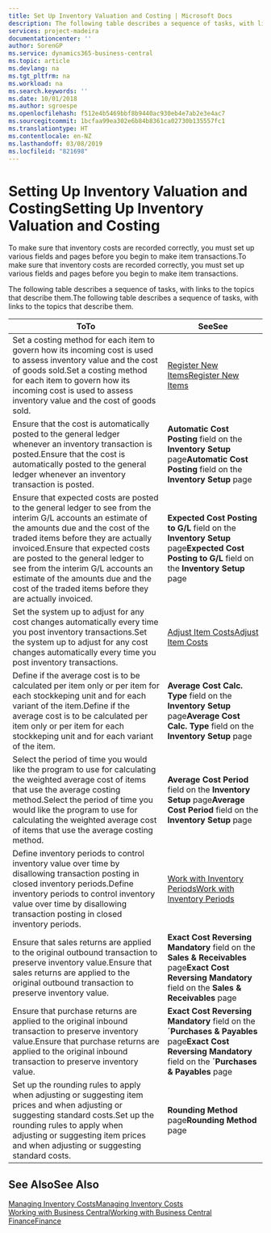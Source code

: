 ```yaml
---
title: Set Up Inventory Valuation and Costing | Microsoft Docs
description: The following table describes a sequence of tasks, with links to the topics that describe them.
services: project-madeira
documentationcenter: ''
author: SorenGP
ms.service: dynamics365-business-central
ms.topic: article
ms.devlang: na
ms.tgt_pltfrm: na
ms.workload: na
ms.search.keywords: ''
ms.date: 10/01/2018
ms.author: sgroespe
ms.openlocfilehash: f512e4b5469bbf8b9440ac930eb4e7ab2e3e4ac7
ms.sourcegitcommit: 1bcfaa99ea302e6b84b8361ca02730b135557fc1
ms.translationtype: HT
ms.contentlocale: en-NZ
ms.lasthandoff: 03/08/2019
ms.locfileid: "821698"
---
```

# <a name="setting-up-inventory-valuation-and-costing"></a><span data-ttu-id="75177-103">Setting Up Inventory Valuation and Costing</span><span class="sxs-lookup"><span data-stu-id="75177-103">Setting Up Inventory Valuation and Costing</span></span>
<span data-ttu-id="75177-104">To make sure that inventory costs are recorded correctly, you must set up various fields and pages before you begin to make item transactions.</span><span class="sxs-lookup"><span data-stu-id="75177-104">To make sure that inventory costs are recorded correctly, you must set up various fields and pages before you begin to make item transactions.</span></span>

<span data-ttu-id="75177-105">The following table describes a sequence of tasks, with links to the topics that describe them.</span><span class="sxs-lookup"><span data-stu-id="75177-105">The following table describes a sequence of tasks, with links to the topics that describe them.</span></span>

|<span data-ttu-id="75177-106">**To**</span><span class="sxs-lookup"><span data-stu-id="75177-106">**To**</span></span>|<span data-ttu-id="75177-107">**See**</span><span class="sxs-lookup"><span data-stu-id="75177-107">**See**</span></span>|  
|------------|-------------|  
|<span data-ttu-id="75177-108">Set a costing method for each item to govern how its incoming cost is used to assess inventory value and the cost of goods sold.</span><span class="sxs-lookup"><span data-stu-id="75177-108">Set a costing method for each item to govern how its incoming cost is used to assess inventory value and the cost of goods sold.</span></span>|[<span data-ttu-id="75177-109">Register New Items</span><span class="sxs-lookup"><span data-stu-id="75177-109">Register New Items</span></span>](inventory-how-register-new-items.md)|  
|<span data-ttu-id="75177-110">Ensure that the cost is automatically posted to the general ledger whenever an inventory transaction is posted.</span><span class="sxs-lookup"><span data-stu-id="75177-110">Ensure that the cost is automatically posted to the general ledger whenever an inventory transaction is posted.</span></span>|<span data-ttu-id="75177-111">**Automatic Cost Posting** field on the **Inventory Setup** page</span><span class="sxs-lookup"><span data-stu-id="75177-111">**Automatic Cost Posting** field on the **Inventory Setup** page</span></span>|  
|<span data-ttu-id="75177-112">Ensure that expected costs are posted to the general ledger to see from the interim G/L accounts an estimate of the amounts due and the cost of the traded items before they are actually invoiced.</span><span class="sxs-lookup"><span data-stu-id="75177-112">Ensure that expected costs are posted to the general ledger to see from the interim G/L accounts an estimate of the amounts due and the cost of the traded items before they are actually invoiced.</span></span>|<span data-ttu-id="75177-113">**Expected Cost Posting to G/L** field on the **Inventory Setup** page</span><span class="sxs-lookup"><span data-stu-id="75177-113">**Expected Cost Posting to G/L** field on the **Inventory Setup** page</span></span>|  
|<span data-ttu-id="75177-114">Set the system up to adjust for any cost changes automatically every time you post inventory transactions.</span><span class="sxs-lookup"><span data-stu-id="75177-114">Set the system up to adjust for any cost changes automatically every time you post inventory transactions.</span></span>|[<span data-ttu-id="75177-115">Adjust Item Costs</span><span class="sxs-lookup"><span data-stu-id="75177-115">Adjust Item Costs</span></span>](inventory-how-adjust-item-costs.md)|  
|<span data-ttu-id="75177-116">Define if the average cost is to be calculated per item only or per item for each stockkeping unit and for each variant of the item.</span><span class="sxs-lookup"><span data-stu-id="75177-116">Define if the average cost is to be calculated per item only or per item for each stockkeping unit and for each variant of the item.</span></span>|<span data-ttu-id="75177-117">**Average Cost Calc. Type** field on the **Inventory Setup** page</span><span class="sxs-lookup"><span data-stu-id="75177-117">**Average Cost Calc. Type** field on the **Inventory Setup** page</span></span>|  
|<span data-ttu-id="75177-118">Select the period of time you would like the program to use for calculating the weighted average cost of items that use the average costing method.</span><span class="sxs-lookup"><span data-stu-id="75177-118">Select the period of time you would like the program to use for calculating the weighted average cost of items that use the average costing method.</span></span>|<span data-ttu-id="75177-119">**Average Cost Period** field on the **Inventory Setup** page</span><span class="sxs-lookup"><span data-stu-id="75177-119">**Average Cost Period** field on the **Inventory Setup** page</span></span>|  
|<span data-ttu-id="75177-120">Define inventory periods to control inventory value over time by disallowing transaction posting in closed inventory periods.</span><span class="sxs-lookup"><span data-stu-id="75177-120">Define inventory periods to control inventory value over time by disallowing transaction posting in closed inventory periods.</span></span>|[<span data-ttu-id="75177-121">Work with Inventory Periods</span><span class="sxs-lookup"><span data-stu-id="75177-121">Work with Inventory Periods</span></span>](finance-how-to-work-with-inventory-periods.md)|  
|<span data-ttu-id="75177-122">Ensure that sales returns are applied to the original outbound transaction to preserve inventory value.</span><span class="sxs-lookup"><span data-stu-id="75177-122">Ensure that sales returns are applied to the original outbound transaction to preserve inventory value.</span></span>|<span data-ttu-id="75177-123">**Exact Cost Reversing Mandatory** field on the **Sales & Receivables** page</span><span class="sxs-lookup"><span data-stu-id="75177-123">**Exact Cost Reversing Mandatory** field on the **Sales & Receivables** page</span></span>|  
|<span data-ttu-id="75177-124">Ensure that purchase returns are applied to the original inbound transaction to preserve inventory value.</span><span class="sxs-lookup"><span data-stu-id="75177-124">Ensure that purchase returns are applied to the original inbound transaction to preserve inventory value.</span></span>|<span data-ttu-id="75177-125">**Exact Cost Reversing Mandatory** field on the **´Purchases & Payables** page</span><span class="sxs-lookup"><span data-stu-id="75177-125">**Exact Cost Reversing Mandatory** field on the **´Purchases & Payables** page</span></span>|
|<span data-ttu-id="75177-126">Set up the rounding rules to apply when adjusting or suggesting item prices and when adjusting or suggesting standard costs.</span><span class="sxs-lookup"><span data-stu-id="75177-126">Set up the rounding rules to apply when adjusting or suggesting item prices and when adjusting or suggesting standard costs.</span></span>|<span data-ttu-id="75177-127">**Rounding Method** page</span><span class="sxs-lookup"><span data-stu-id="75177-127">**Rounding Method** page</span></span>|  

## <a name="see-also"></a><span data-ttu-id="75177-128">See Also</span><span class="sxs-lookup"><span data-stu-id="75177-128">See Also</span></span>  
[<span data-ttu-id="75177-129">Managing Inventory Costs</span><span class="sxs-lookup"><span data-stu-id="75177-129">Managing Inventory Costs</span></span>](finance-manage-inventory-costs.md)  
[<span data-ttu-id="75177-130">Working with Business Central</span><span class="sxs-lookup"><span data-stu-id="75177-130">Working with Business Central</span></span>](ui-work-product.md)  
[<span data-ttu-id="75177-131">Finance</span><span class="sxs-lookup"><span data-stu-id="75177-131">Finance</span></span>](finance.md)  
